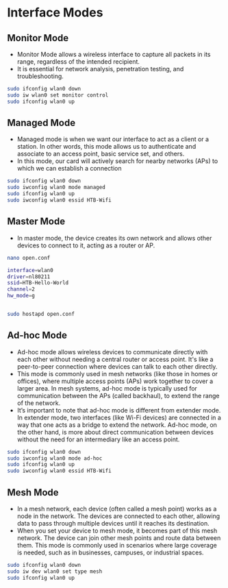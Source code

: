 # Interface Modes


## Monitor Mode
- Monitor Mode allows a wireless interface to capture all packets in its range, regardless of the intended recipient.
- It is essential for network analysis, penetration testing, and troubleshooting.
```bash
sudo ifconfig wlan0 down
sudo iw wlan0 set monitor control
sudo ifconfig wlan0 up
```

## Managed Mode
- Managed mode is when we want our interface to act as a client or a station. In other words, this mode allows us to authenticate and associate to an access point, basic service set, and others. 
- In this mode, our card will actively search for nearby networks (APs) to which we can establish a connection
```bash
sudo ifconfig wlan0 down
sudo iwconfig wlan0 mode managed
sudo ifconfig wlan0 up
sudo iwconfig wlan0 essid HTB-Wifi
```
## Master Mode
- In master mode, the device creates its own network and allows other devices to connect to it, acting as a router or AP.
```bash
nano open.conf

interface=wlan0
driver=nl80211
ssid=HTB-Hello-World
channel=2
hw_mode=g


sudo hostapd open.conf
```

## Ad-hoc Mode
- Ad-hoc mode allows wireless devices to communicate directly with each other without needing a central router or access point. It's like a peer-to-peer connection where devices can talk to each other directly.
- This mode is commonly used in mesh networks (like those in homes or offices), where multiple access points (APs) work together to cover a larger area. In mesh systems, ad-hoc mode is typically used for communication between the APs (called backhaul), to extend the range of the network.
- It’s important to note that ad-hoc mode is different from extender mode. In extender mode, two interfaces (like Wi-Fi devices) are connected in a way that one acts as a bridge to extend the network. Ad-hoc mode, on the other hand, is more about direct communication between devices without the need for an intermediary like an access point.

```bash
sudo ifconfig wlan0 down
sudo iwconfig wlan0 mode ad-hoc
sudo ifconfig wlan0 up
sudo iwconfig wlan0 essid HTB-Wifi
```

## Mesh Mode

- In a mesh network, each device (often called a mesh point) works as a node in the network. The devices are connected to each other, allowing data to pass through multiple devices until it reaches its destination.
- When you set your device to mesh mode, it becomes part of this mesh network. The device can join other mesh points and route data between them. This mode is commonly used in scenarios where large coverage is needed, such as in businesses, campuses, or industrial spaces.
```bash
sudo ifconfig wlan0 down
sudo iw dev wlan0 set type mesh
sudo ifconfig wlan0 up
```
